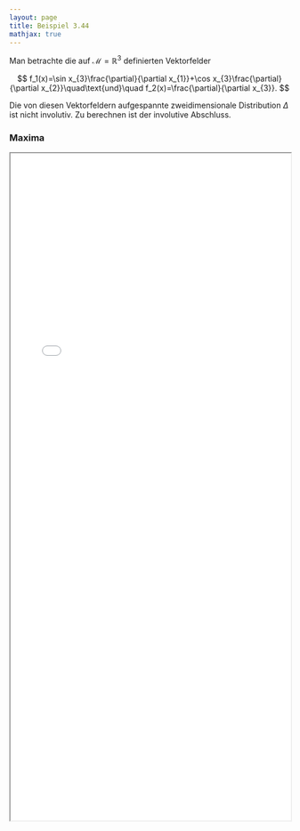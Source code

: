 ```yaml
---
layout: page
title: Beispiel 3.44
mathjax: true
---
```


Man betrachte die auf $\mathcal{M}=\mathbb{R}^{3}$
definierten Vektorfelder 

$$
f_1(x)=\sin x_{3}\frac{\partial}{\partial x_{1}}+\cos x_{3}\frac{\partial}{\partial x_{2}}\quad\text{und}\quad 
f_2(x)=\frac{\partial}{\partial x_{3}}.
$$

Die von diesen Vektorfeldern aufgespannte zweidimensionale Distribution $\Delta$ ist nicht involutiv. Zu berechnen ist der involutive Abschluss.

### Maxima

<iframe src="Involutiv_Abschluss.html" width="100%" height="1200"></iframe>

